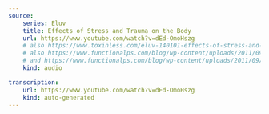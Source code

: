 ```yaml
---
source:
    series: Eluv
    title: Effects of Stress and Trauma on the Body
    url: https://www.youtube.com/watch?v=dEd-OmoHszg
    # also https://www.toxinless.com/eluv-140101-effects-of-stress-and-trauma-on-the-body.mp3
    # also https://www.functionalps.com/blog/wp-content/uploads/2011/09/wmnfFPS_000000_000001_ultra1_335FPS1.mp3
    # and https://www.functionalps.com/blog/wp-content/uploads/2011/09/wmnfFPS_000000_000002_ultra2_335FPS2.mp3
    kind: audio

transcription:
    url: https://www.youtube.com/watch?v=dEd-OmoHszg
    kind: auto-generated
---
```

